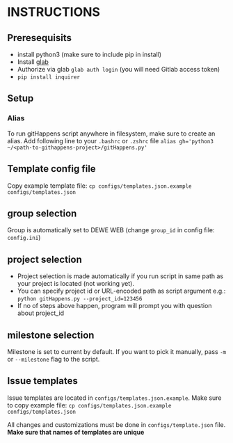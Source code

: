 # INSTRUCTIONS

## Preresequisits

- install python3 (make sure to include pip in install)
- Install [glab](https://gitlab.com/gitlab-org/cli)
- Authorize via glab `glab auth login` (you will need Gitlab access token)
- `pip install inquirer`

## Setup

### Alias 

To run gitHappens script anywhere in filesystem, make sure to create an alias.
Add following line to your `.bashrc` or `.zshrc` file
```alias gh='python3 ~/<path-to-githappens-project>/gitHappens.py'```

## Template config file

Copy example template file: `cp configs/templates.json.example configs/templates.json`


## group selection

Group is automatically set to DEWE WEB (change `group_id` in config file: `config.ini`)


## project selection

- Project selection is made automatically if you run script in same path as your project is located (not working yet).
- You can specify project id or URL-encoded path as script argument e.g.: `python gitHappens.py --project_id=123456`
- If no of steps above happen, program will prompt you with question about project_id

## milestone selection

Milestone is set to current by default. If you want to pick it manually, pass `-m` or `--milestone` flag to the script.

## Issue templates

Issue templates are located in `configs/templates.json.example`.
Make sure to copy example file: `cp configs/templates.json.example configs/templates.json`

All changes and customizations must be done in `configs/template.json` file.
**Make sure that names of templates are unique**
